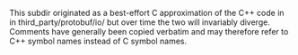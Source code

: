 This subdir originated as a best-effort C approximation of the C++ code in
in third_party/protobuf/io/ but over time the two will invariably diverge.
Comments have generally been copied verbatim and may therefore refer to C++
symbol names instead of C symbol names.
